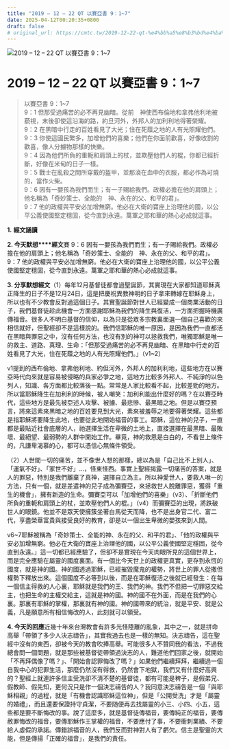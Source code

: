 ```yaml
---
title: "2019 – 12 – 22 QT 以賽亞書 9：1~7"
date: 2025-04-12T00:20:35+0800
draft: false
# original_url: https://cmtc.tw/2019-12-22-qt-%e4%bb%a5%e8%b3%bd%e4%ba%9e%e6%9b%b8-9%ef%bc%9a17
---
```


![2019 – 12 – 22 QT 以賽亞書 9：1~7](/images/qt.jpg   "2019 – 12 – 22 QT 以賽亞書 9：1~7")

# 2019 – 12 – 22 QT 以賽亞書 9：1~7

> 以賽亞書 9：1~7  
> 9：1 但那受過痛苦的必不再見幽暗。從前　神使西布倫地和拿弗他利地被藐視，末後卻使這沿海的路，約旦河外，外邦人的加利利地得著榮耀。  
> 9：2 在黑暗中行走的百姓看見了大光；住在死蔭之地的人有光照耀他們。  
> 9：3 你使這國民繁多，加增他們的喜樂；他們在你面前歡喜，好像收割的歡喜，像人分擄物那樣的快樂。  
> 9：4 因為他們所負的重軛和肩頭上的杖，並欺壓他們人的棍，你都已經折斷，好像在米甸的日子一樣。  
> 9：5 戰士在亂殺之間所穿戴的盔甲，並那滾在血中的衣服，都必作為可燒的，當作火柴。  
> 9：6 因有一嬰孩為我們而生；有一子賜給我們。政權必擔在他的肩頭上；他名稱為「奇妙策士、全能的　神、永在的父、和平的君」。  
> 9：7 他的政權與平安必加增無窮。他必在大衛的寶座上治理他的國，以公平公義使國堅定穩固，從今直到永遠。萬軍之耶和華的熱心必成就這事。

**1.** **經文誦讀**

**2. 今天默想****經文**賽 9：6 因有一嬰孩為我們而生；有一子賜給我們。政權必擔在他的肩頭上；他名稱為「奇妙策士、全能的　神、永在的父、和平的君」。  
9：7 他的政權與平安必加增無窮。他必在大衛的寶座上治理他的國，以公平公義使國堅定穩固，從今直到永遠。萬軍之耶和華的熱心必成就這事。

**3. 分享默想經文**（1）每年12月基督徒都會過聖誕節，其實現在大家都知道耶穌真正降生的日子不是12月24日，這是把慶祝異教神明的日子拿來轉嫁在耶穌身上，所以也有不少教會反對過這個日子。其實聖誕節對世人已經變成一個商業活動的日子，我們基督徒趁此機會一方面感謝耶穌為我們的降生與復活，一方面把握時機廣傳福音。很多人不明白基督的信仰，以為只是從眾多宗教裏面選一個自己喜歡的來相信就好，但聖經卻不是這樣說的。我們信耶穌的唯一原因，是因為我們一直都活在黑暗與罪惡之中，沒有任何方法，也沒有別的神可以拯救我們，唯獨耶穌是唯一的救主、道路、真理、生命：「但那受過痛苦的必不再見幽暗、在黑暗中行走的百姓看見了大光，住在死蔭之地的人有光照耀他們。」（v1~2）

v1提到的西布倫地、拿弗他利地、約但河外，外邦人的加利利地，這些地方在以賽亞時代向來就是容易被侵略的兵家必爭之地，這地方比較多外邦人、不純淨的以色列人，知識、各方面都比較落後一點。常常是人家比較看不起，比較差勁的地方。所以當耶穌降生在加利利的時候，被人嘲笑：加利利能出什麼好的嗎？在以賽亞時代，這些地方是最先被亞述人攻擊、被擄、最悲慘、最黑暗之地。但是以賽亞預言，將來這素來黑暗之地的百姓要見到大光，素來被羞辱之地要得著榮耀。這些都是指耶穌將要降生此地，也要從此地開始福音的事工。耶穌，這位神的兒子，一直都是最貼近社會底層的人，祂選擇生活在卑微的土地上，直接選擇在最黑暗、最敗壞、最絕望、最弱勢的人群中開始工作。畢竟，神的救恩是白白的，不看世上條件的，凡謙卑渴慕的心，都可以憑信心無條件領受。

（2）人世間一切的痛苦，並不像世人想的那樣，總以為是「自己比不上別人」、「運氣不好」、「家世不好」…，怪東怪西。事實上聖經揭露一切痛苦的答案，就是人的罪惡，特別是我們離棄了真神，選擇自立為主。所以神愛世人，要救人唯一的方法，只有一個，就是差遣神的兒子成為彌賽亞，來拯救世人脫離罪惡，獲得「重生的機會」，擁有新造的生命。彌賽亞可以「加增他們的喜樂」（v3）、「折斷他們所負的重軛和肩頭上的杖，並欺壓他們人的棍。」（v4）而彌賽亞的出現，將跌破世人的眼鏡。他並不是眾天使擁簇坐著白馬從天而降，也不是出身官二代、富二代，享盡榮華富貴與接受良好的教育，卻是以一個出生卑微的嬰孩來到人間。

v6~7耶穌被稱為「奇妙策士、全能的神、永在的父、和平的君」、「他的政權與平安必加增無窮。他必在大衛的寶座上治理他的國，以公平公義使國堅定穩固，從今直到永遠。」這一切都已經應驗了，但卻不是實現在今天肉眼所見的這個世界上，而是完全應驗在屬靈的國度裏面。有一個比今天世上的政權更真實，更存到永恆的國度，就是神的國。神的國透過耶穌，已經摧毀魔鬼的權勢，將世上的罪人從撒但權勢下釋放出來。這個國度不必等到以後，而是在耶穌復活之後就已經發生：在每一個信主得救的人心裏，耶穌就是我們的王、我們的神。我們不但把一切罪惡交給主，也把生命的主權交給主，這就是神的國。神的國不在外面，而是在我們的心裏。那裏有耶穌的掌權，那裏就有神的國。神的國帶來的統治，就是平安、就是公義，凡是願意所有相信悔改的人，此刻就可以領受。

**4. 今天的回應**近幾十年來台灣教會有許多光怪陸離的亂象，其中之一，就是拼命高舉「帶領了多少人決志禱告」，其實我過去也是一樣的無知。決志禱告，這在聖經中沒有的東西，卻被今天的教會吹捧高舉。可能很多人不贊同我的看法，不過我總會問一個問題，就是那些被基督徒帶領過決志的人，難道他們回家之後，就開始「不再拜偶像了嗎？」、「開始會認罪悔改了嗎？」如果他們繼續拜拜，繼續過一個自我中心的犯罪生活，那麼仍然沒有得救，仍然會下地獄，我們又有什麼好高興的？聖經上就連許多信主受洗卻不清不楚的基督徒，都有可能是稗子，是假弟兄、假教師、假先知，更何況只是作一個決志禱告的人？我同意決志禱告是一個「與耶穌相親」的過程，就是「有機會認識耶穌這位神」，但是「公開受洗」才是「屬靈的婚禮」，而且還要保證持守貞潔，不要随便再去找屬靈的小三、小四、小五，這些都是要不斷悔改的事。說了這麼多，就是基督徒傳福音，要傳純正的福音，要傳赦罪悔改的福音，要傳耶穌作王掌權的福音，不要應付了事，不要衝刺業績、不要給人虛假的承諾。傳錯誤福音的人，我們反而對神對人有了虧欠。信主是聖靈的大能，但是傳揚「正確的福音」，是我們的責任。